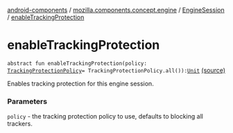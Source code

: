 [android-components](../../index.md) / [mozilla.components.concept.engine](../index.md) / [EngineSession](index.md) / [enableTrackingProtection](./enable-tracking-protection.md)

# enableTrackingProtection

`abstract fun enableTrackingProtection(policy: `[`TrackingProtectionPolicy`](-tracking-protection-policy/index.md)` = TrackingProtectionPolicy.all()): `[`Unit`](https://kotlinlang.org/api/latest/jvm/stdlib/kotlin/-unit/index.html) [(source)](https://github.com/mozilla-mobile/android-components/blob/master/components/concept/engine/src/main/java/mozilla/components/concept/engine/EngineSession.kt#L266)

Enables tracking protection for this engine session.

### Parameters

`policy` - the tracking protection policy to use, defaults to blocking all trackers.